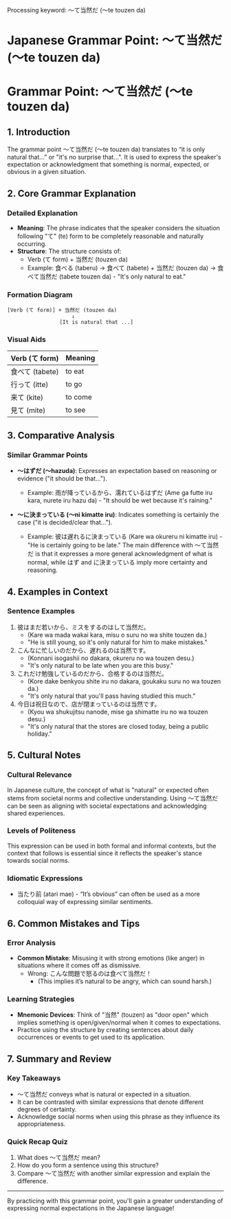 Processing keyword: ～て当然だ (〜te touzen da)
# Japanese Grammar Point: ～て当然だ (〜te touzen da)
# Grammar Point: ～て当然だ (〜te touzen da)
## 1. Introduction
The grammar point ～て当然だ (〜te touzen da) translates to “it is only natural that...” or "it's no surprise that...". It is used to express the speaker's expectation or acknowledgment that something is normal, expected, or obvious in a given situation.
## 2. Core Grammar Explanation
### Detailed Explanation
- **Meaning**: The phrase indicates that the speaker considers the situation following "て" (te) form to be completely reasonable and naturally occurring.
- **Structure**: The structure consists of:
  - Verb (て form) + 当然だ (touzen da)
  - Example: 食べる (taberu) → 食べて (tabete) + 当然だ (touzen da) → 食べて当然だ (tabete touzen da) - "It's only natural to eat."
### Formation Diagram
```
[Verb (て form)] + 当然だ (touzen da)
                     ↓
                 [It is natural that ...]
```
### Visual Aids 
| Verb (て form) | Meaning         |
|----------------|-----------------|
| 食べて (tabete) | to eat          |
| 行って (itte)  | to go           |
| 来て (kite)    | to come         |
| 見て (mite)    | to see          |
## 3. Comparative Analysis
### Similar Grammar Points
- **～はずだ (〜hazuda)**: Expresses an expectation based on reasoning or evidence ("it should be that..."). 
  - Example: 雨が降っているから、濡れているはずだ (Ame ga futte iru kara, nurete iru hazu da) - "It should be wet because it's raining."
  
- **～に決まっている (〜ni kimatte iru)**: Indicates something is certainly the case ("it is decided/clear that..."). 
  - Example: 彼は遅れるに決まっている (Kare wa okureru ni kimatte iru) - "He is certainly going to be late."
The main difference with ～て当然だ is that it expresses a more general acknowledgment of what is normal, while はず and に決まっている imply more certainty and reasoning.
## 4. Examples in Context
### Sentence Examples
1. 彼はまだ若いから、ミスをするのはして当然だ。
   - (Kare wa mada wakai kara, misu o suru no wa shite touzen da.)
   - "He is still young, so it's only natural for him to make mistakes."
2. こんなに忙しいのだから、遅れるのは当然です。
   - (Konnani isogashii no dakara, okureru no wa touzen desu.)
   - "It's only natural to be late when you are this busy."
3. これだけ勉強しているのだから、合格するのは当然だ。
   - (Kore dake benkyou shite iru no dakara, goukaku suru no wa touzen da.)
   - "It's only natural that you'll pass having studied this much."
4. 今日は祝日なので、店が閉まっているのは当然です。
   - (Kyou wa shukujitsu nanode, mise ga shimatte iru no wa touzen desu.)
   - "It's only natural that the stores are closed today, being a public holiday."
## 5. Cultural Notes
### Cultural Relevance
In Japanese culture, the concept of what is "natural" or expected often stems from societal norms and collective understanding. Using ～て当然だ can be seen as aligning with societal expectations and acknowledging shared experiences.
### Levels of Politeness
This expression can be used in both formal and informal contexts, but the context that follows is essential since it reflects the speaker's stance towards social norms.
### Idiomatic Expressions
- 当たり前 (atari mae) - “It’s obvious” can often be used as a more colloquial way of expressing similar sentiments.
## 6. Common Mistakes and Tips
### Error Analysis
- **Common Mistake**: Misusing it with strong emotions (like anger) in situations where it comes off as dismissive.
  - Wrong: こんな問題で怒るのは食べて当然だ！ 
    - (This implies it’s natural to be angry, which can sound harsh.)
### Learning Strategies
- **Mnemonic Devices**: Think of "当然" (touzen) as "door open" which implies something is open/given/normal when it comes to expectations.
- Practice using the structure by creating sentences about daily occurrences or events to get used to its application.
## 7. Summary and Review
### Key Takeaways
- ～て当然だ conveys what is natural or expected in a situation.
- It can be contrasted with similar expressions that denote different degrees of certainty.
- Acknowledge social norms when using this phrase as they influence its appropriateness.
### Quick Recap Quiz
1. What does ～て当然だ mean?
2. How do you form a sentence using this structure?
3. Compare ～て当然だ with another similar expression and explain the difference.
---
By practicing with this grammar point, you'll gain a greater understanding of expressing normal expectations in the Japanese language!
